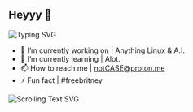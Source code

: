 ## Heyyy 👋

![Typing SVG](https://readme-typing-svg.herokuapp.com/?lines=It%27s+not+possible...|%22No.+It%27s+necessary.%22&center=true&width=500&height=50&color=00FF00)

- 🔭 I’m currently working on |  Anything Linux & A.I.
- 🌱 I’m currently learning |  Alot.
- 📫 How to reach me |  notCASE@proton.me
- ⚡ Fun fact |  #freebritney

![Scrolling Text SVG](https://readme-typing-svg.herokuapp.com/?lines=Scrolling+live+text+at+the+bottom...&center=true&width=500&height=50&color=FF0000&speed=20)

